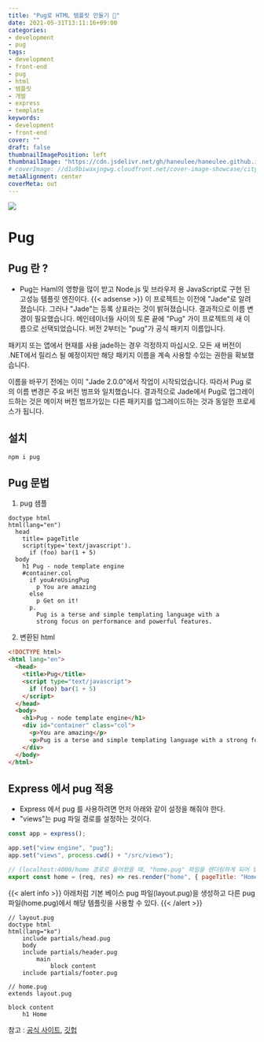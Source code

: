 ```yaml
---
title: "Pug로 HTML 템플릿 만들기 🐶"
date: 2021-05-31T13:11:16+09:00
categories: 
- development
- pug
tags: 
- development
- front-end
- pug
- html
- 템플릿
- 개발
- express
- template
keywords: 
- development
- front-end
cover: ""
draft: false
thumbnailImagePosition: left
thumbnailImage: "https://cdn.jsdelivr.net/gh/haneulee/haneulee.github.io/img/post/pug/img-1.png"
# coverImage: //d1u9biwaxjngwg.cloudfront.net/cover-image-showcase/city.jpg
metaAlignment: center
coverMeta: out
---
```

<!--toc-->
![](https://cdn.jsdelivr.net/gh/haneulee/haneulee.github.io/img/post/pug/img-1.png)

# Pug


## Pug 란 ?
- Pug는 Haml의 영향을 많이 받고 Node.js 및 브라우저 용 JavaScript로 구현 된 고성능 템플릿 엔진이다.
{{< adsense >}}
이 프로젝트는 이전에 "Jade"로 알려졌습니다. 그러나 "Jade"는 등록 상표라는 것이 밝혀졌습니다. 결과적으로 이름 변경이 필요했습니다. 메인테이너들 사이의 토론 끝에 "Pug" 가이 프로젝트의 새 이름으로 선택되었습니다. 버전 2부터는 "pug"가 공식 패키지 이름입니다.

패키지 또는 앱에서 현재를 사용 jade하는 경우 걱정하지 마십시오. 모든 새 버전이 .NET에서 릴리스 될 예정이지만 해당 패키지 이름을 계속 사용할 수있는 권한을 확보했습니다.

이름을 바꾸기 전에는 이미 "Jade 2.0.0"에서 작업이 시작되었습니다. 
따라서 Pug 로의 이름 변경은 주요 버전 범프와 일치했습니다. 결과적으로 Jade에서 Pug로 업그레이드하는 것은 메이저 버전 범프가있는 다른 패키지를 업그레이드하는 것과 동일한 프로세스가 됩니다.


## 설치

```
npm i pug
```


## Pug 문법

1. pug 샘플
```pug
doctype html
html(lang="en")
  head
    title= pageTitle
    script(type='text/javascript').
      if (foo) bar(1 + 5)
  body
    h1 Pug - node template engine
    #container.col
      if youAreUsingPug
        p You are amazing
      else
        p Get on it!
      p.
        Pug is a terse and simple templating language with a
        strong focus on performance and powerful features.
```
2. 변환된 html
```html
<!DOCTYPE html>
<html lang="en">
  <head>
    <title>Pug</title>
    <script type="text/javascript">
      if (foo) bar(1 + 5)
    </script>
  </head>
  <body>
    <h1>Pug - node template engine</h1>
    <div id="container" class="col">
      <p>You are amazing</p>
      <p>Pug is a terse and simple templating language with a strong focus on performance and powerful features.</p>
    </div>
  </body>
</html>
```

## Express 에서 pug 적용
- Express 에서 pug 를 사용하려면 먼저 아래와 같이 설정을 해줘야 한다. 
- "views"는 pug 파일 경로를 설정하는 것이다. 

```js
const app = express();

app.set("view engine", "pug");
app.set("views", process.cwd() + "/src/views");

// (localhost:4000/home 경로로 들어왔을 때, "home.pug" 파일을 렌더링하게 되어 있다. pageTitle은 템플릿 파일로 넘겨줄 변수
export const home = (req, res) => res.render("home", { pageTitle: "Home" });

```

{{< alert info >}}
아래처럼 기본 베이스 pug 파일(layout.pug)을 생성하고 다른 pug 파일(home.pug)에서 해당 템플릿을 사용할 수 있다. 
{{< /alert >}}

```pug
// layout.pug
doctype html
html(lang="ko")
    include partials/head.pug
    body
    include partials/header.pug
        main
            block content
    include partials/footer.pug
```

```pug
// home.pug
extends layout.pug

block content
    h1 Home
```




참고 : 
[공식 사이트](https://pugjs.org/api/getting-started.html),
[깃헙](https://github.com/pugjs/pug)



